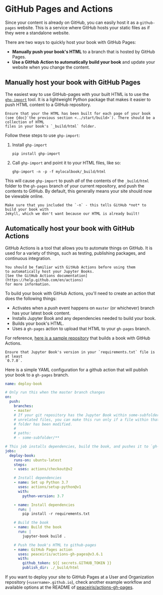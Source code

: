 # GitHub Pages and Actions

Since your content is already on GitHub, you can easily host it as a `github-pages`
website. This is a service where GitHub hosts your static files as if they were
a standalone website.

There are two ways to quickly host your book with GitHub Pages:

* **Manually push your book's HTML** to a branch that is hosted
  by GitHub Pages.
* **Use a GitHub Action to automatically build your book**
  and update your website when you change the content.

## Manually host your book with GitHub Pages

The easiest way to use GitHub-pages with your built HTML is to use the
[`ghp-import`](https://github.com/davisp/ghp-import)
tool. It is a lightweight Python package that makes it easier to push HTML content
to a GitHub repository.

```{note}
Ensure that your the HTML has been built for each page of your book
(see {doc}`the previous section <../start/build>`). There should be a collection of HTML
files in your book's `_build/html` folder.
```

Follow these steps to use `ghp-import`:

1. Install `ghp-import`

   ```
   pip install ghp-import
   ```
2. Call `ghp-import` and point it to your HTML files, like so:

   ```
   ghp-import -n -p -f mylocalbook/_build/html
   ```

This will cause `ghp-import` to push *all* of the contents of the `_build/html` folder
to the `gh-pages` branch of your current repository, and push the contents to GitHub.
By default, this generally means your site should now be viewable online.

```{warning}
Make sure that you included the `-n` - this tells GitHub *not* to build your book with
Jekyll, which we don't want because our HTML is already built!
```

## Automatically host your book with GitHub Actions

GitHub Actions is a tool that allows you to automate things
on GitHub. It is used for a variety of things, such as testing,
publishing packages, and continuous integration.

```{note}
You should be familiar with GitHub Actions before using them
to automatically host your Jupyter Books.
[See the GitHub Actions documentation](https://help.github.com/en/actions)
for more information.
```

To build your book with GitHub Actions, you'll need to create
an action that does the following things:

* Activates when a *push* event happens on `master` (or whichever)
  branch has your latest book content.
* Installs Jupyter Book and any dependencies needed to build
  your book.
* Builds your book's HTML.
* Uses a `gh-pages` action to upload that HTML to your `gh-pages` branch.

For reference, [here is a sample repository](https://github.com/executablebooks/github-action-demo)
that builds a book with GitHub Actions.

```{note}
Ensure that Jupyter Book's version in your `requirements.txt` file is at least
`0.7.0`.
```

Here is a simple YAML configuration
for a github action that will publish your book to a `gh-pages` branch.

```yaml
name: deploy-book

# Only run this when the master branch changes
on:
  push:
    branches:
    - master
    # If your git repository has the Jupyter Book within some-subfolder next to
    # unrelated files, you can make this run only if a file within that specific
    # folder has been modified.
    # 
    # paths:
    # - some-subfolder/**

# This job installs dependencies, build the book, and pushes it to `gh-pages`
jobs:
  deploy-book:
    runs-on: ubuntu-latest
    steps:
    - uses: actions/checkout@v2

    # Install dependencies
    - name: Set up Python 3.7
      uses: actions/setup-python@v1
      with:
        python-version: 3.7

    - name: Install dependencies
      run: |
        pip install -r requirements.txt

    # Build the book
    - name: Build the book
      run: |
        jupyter-book build .

    # Push the book's HTML to github-pages
    - name: GitHub Pages action
      uses: peaceiris/actions-gh-pages@v3.6.1
      with:
        github_token: ${{ secrets.GITHUB_TOKEN }}
        publish_dir: ./_build/html
```

If you want to deploy your site to GitHub Pages at a User and Organization repository (`<username>.github.io`), check another example workflow and available options at the README of [peaceiris/actions-gh-pages](https://github.com/peaceiris/actions-gh-pages).
